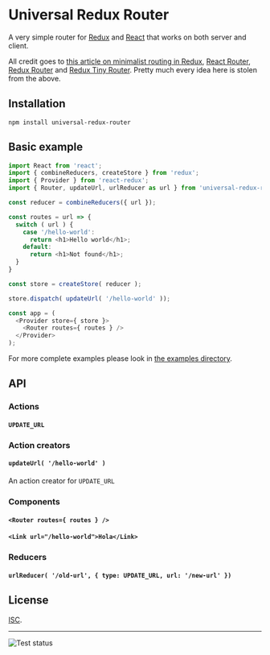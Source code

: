 # Universal Redux Router

A very simple router for [Redux](https://github.com/rackt/redux)
and [React](https://github.com/facebook/react) that works on
both server and client.

All credit goes to
[this article on minimalist routing in Redux](https://gist.github.com/HenrikJoreteg/530c1da6a5e0ff9bd9ad),
[React Router](https://github.com/rackt/react-router),
[Redux Router](https://github.com/rackt/redux-router) and
[Redux Tiny Router](https://github.com/Agamennon/redux-tiny-router).
Pretty much every idea here is stolen from the above.

## Installation

```
npm install universal-redux-router
```

## Basic example

```javascript
import React from 'react';
import { combineReducers, createStore } from 'redux';
import { Provider } from 'react-redux';
import { Router, updateUrl, urlReducer as url } from 'universal-redux-router';

const reducer = combineReducers({ url });

const routes = url => {
  switch ( url ) {
    case '/hello-world':
      return <h1>Hello world</h1>;
    default:
      return <h1>Not found</h1>;
  }
}

const store = createStore( reducer );

store.dispatch( updateUrl( '/hello-world' ));

const app = (
  <Provider store={ store }>
    <Router routes={ routes } />
  </Provider>
);
```

For more complete examples please look in
[the examples directory](./examples/).

## API

### Actions

#### `UPDATE_URL`

### Action creators

#### `updateUrl( '/hello-world' )`

An action creator for `UPDATE_URL`

### Components

#### `<Router routes={ routes } />`
#### `<Link url="/hello-world">Hola</Link>`

### Reducers

#### `urlReducer( '/old-url', { type: UPDATE_URL, url: '/new-url' })`

## License

[ISC](./LICENSE.md).

---

![Test status](https://img.shields.io/travis/colinmeinke/universal-redux-router.svg)

